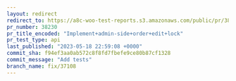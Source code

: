```yaml
---
layout: redirect
redirect_to: https://a8c-woo-test-reports.s3.amazonaws.com/public/pr/38230/api/index.html
pr_number: 38230
pr_title_encoded: "Implement+admin-side+order+edit+lock"
pr_test_type: api
last_published: "2023-05-18 22:59:08 +0000"
commit_sha: f94ef3aa0ab572c8f8fd7fbefe9ce80b87cf1328
commit_message: "Add tests"
branch_name: fix/37108
---
```

